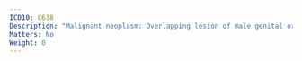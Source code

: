 ```yaml
---
ICD10: C638
Description: "Malignant neoplasm: Overlapping lesion of male genital organs"
Matters: No
Weight: 0
---
```


